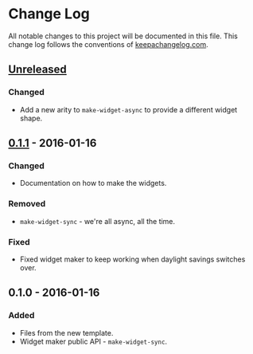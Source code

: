 # Change Log
All notable changes to this project will be documented in this file. This change log follows the conventions of [keepachangelog.com](http://keepachangelog.com/).

## [Unreleased][unreleased]
### Changed
- Add a new arity to `make-widget-async` to provide a different widget shape.

## [0.1.1] - 2016-01-16
### Changed
- Documentation on how to make the widgets.

### Removed
- `make-widget-sync` - we're all async, all the time.

### Fixed
- Fixed widget maker to keep working when daylight savings switches over.

## 0.1.0 - 2016-01-16
### Added
- Files from the new template.
- Widget maker public API - `make-widget-sync`.

[unreleased]: https://github.com/your-name/cljpuzzles/compare/0.1.1...HEAD
[0.1.1]: https://github.com/your-name/cljpuzzles/compare/0.1.0...0.1.1
